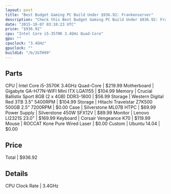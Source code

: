 ```yaml
---
layout: post
title: "Best Budget Gaming PC Build Under $936.92: Frankenserver"
description: "Check this Best Budget Gaming PC Build Under $936.92: Frankenserver. CPU: Intel Core i5-3570K 3.4GHz Quad-Core, Motherboard: Gigabyte GA-H77N-WIFI Mini ITX LGA1155, Memory"
date: "2015-10-07 03:10:23 UTC"
price: "$936.92"
cpu: "Intel Core i5-3570K 3.4GHz Quad-Core"
gpu: ""
cpuclock: "3.4GHz"
gpuclock: ""
buildid: "/b/2GTH99"
---
```


## Parts

CPU | Intel Core i5-3570K 3.4GHz Quad-Core | $219.99
Motherboard | Gigabyte GA-H77N-WIFI Mini ITX LGA1155 | $104.99
Memory | Crucial Ballistix Sport 8GB (2 x 4GB) DDR3-1600 | $56.99
Storage | Western Digital Red 3TB 3.5" 5400RPM | $104.99
Storage | Hitachi Travelstar Z7K500 500GB 2.5" 7200RPM | $0.00
Case | Silverstone ML07B HTPC | $69.99
Power Supply | Silverstone 450W SFX12V | $89.99
Monitor | Lenovo LI2321S 23.0" | $169.99
Keyboard | Corsair Vengeance K70 | $119.99
Mouse | ROCCAT Kone Pure Wired Laser | $0.00
Custom | Ubuntu 14.04 | $0.00

## Price

Total | $936.92

## Details

CPU Clock Rate | 3.4GHz